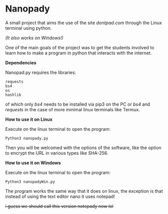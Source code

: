 # Nanopady
A small project that aims the use of the site _dontpad.com_ through the Linux terminal using python.

_(It also works on Windows!)_

One of the main goals of the project was to get the students involved to learn how to make a program in python that interacts with the internet.

**Dependencies**

Nanopad.py requires the libraries:
```
requests
bs4
os
hashlib
```
of which only _bs4_ needs to be installed via pip3 on the PC or _bs4_ and _requests_ in the case of more minimal linux terminals like Termux.

**How to use it on Linux**

Execute on the linux terminal to open the program:
```
Python3 nanopady.py
```
Then you will be welcomed with the options of the software, like the option to encrypt the URL in various types like SHA-256.

**How to use it on Windows**

Execute on the linux terminal to open the program:
```
Python3 nanopadyWin.py
```
The program works the same way that it does on linux, the exception is that instead of using the text editor nano it uses notepad!

~~i guess we should call this version notepady now lol~~  
